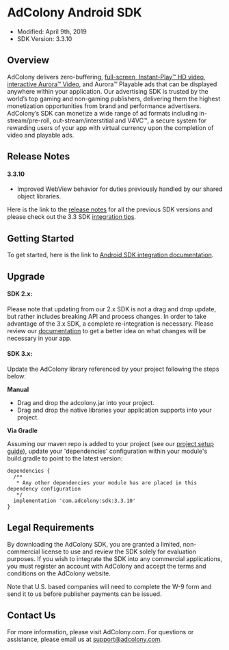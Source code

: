 # AdColony Android SDK
* Modified: April 9th, 2019
* SDK Version: 3.3.10

## Overview
AdColony delivers zero-buffering, [full-screen, Instant-Play™ HD video](https://www.adcolony.com/technology/instant-play/), [interactive Aurora™ Video](https://www.adcolony.com/technology/auroravideo/), and Aurora™ Playable ads that can be displayed anywhere within your application. Our advertising SDK is trusted by the world’s top gaming and non-gaming publishers, delivering them the highest monetization opportunities from brand and performance advertisers. AdColony’s SDK can monetize a wide range of ad formats including in-stream/pre-roll, out-stream/interstitial and V4VC™, a secure system for rewarding users of your app with virtual currency upon the completion of video and playable ads.


## Release Notes

#### 3.3.10

* Improved WebView behavior for duties previously handled by our shared object libraries.

Here is the link to the [release notes](https://github.com/AdColony/AdColony-Android-SDK-3/blob/master/CHANGELOG.md) for all the previous SDK versions and please check out the 3.3 SDK [integration tips](https://www.adcolony.com/blog/2018/02/22/reaching-new-heights-sdk-3-3/).

## Getting Started 
To get started, here is the link to [Android SDK integration documentation](https://github.com/AdColony/AdColony-Android-SDK-3/wiki).

## Upgrade 
#### SDK 2.x:

Please note that updating from our 2.x SDK is not a drag and drop update, but rather includes breaking API and process changes. In order to take advantage of the 3.x SDK, a complete re-integration is necessary. Please review our [documentation](https://github.com/AdColony/AdColony-Android-SDK-3/wiki) to get a better idea on what changes will be necessary in your app.

#### SDK 3.x:
Update the AdColony library referenced by your project following the steps below:

**Manual**

* Drag and drop the adcolony.jar into your project.
* Drag and drop the native libraries your application supports into your project.

**Via Gradle**

Assuming our maven repo is added to your project (see our [project setup guide](https://github.com/AdColony/AdColony-Android-SDK-3/wiki/Project-Setup)), update your 'dependencies' configuration within your module's build.gradle to point to the latest version:

```
dependencies {
  /** 
   * Any other dependencies your module has are placed in this dependency configuration
   */
  implementation 'com.adcolony:sdk:3.3.10'
}
```

## Legal Requirements
By downloading the AdColony SDK, you are granted a limited, non-commercial license to use and review the SDK solely for evaluation purposes.  If you wish to integrate the SDK into any commercial applications, you must register an account with AdColony and accept the terms and conditions on the AdColony website.

Note that U.S. based companies will need to complete the W-9 form and send it to us before publisher payments can be issued.

## Contact Us
For more information, please visit AdColony.com. For questions or assistance, please email us at support@adcolony.com.
